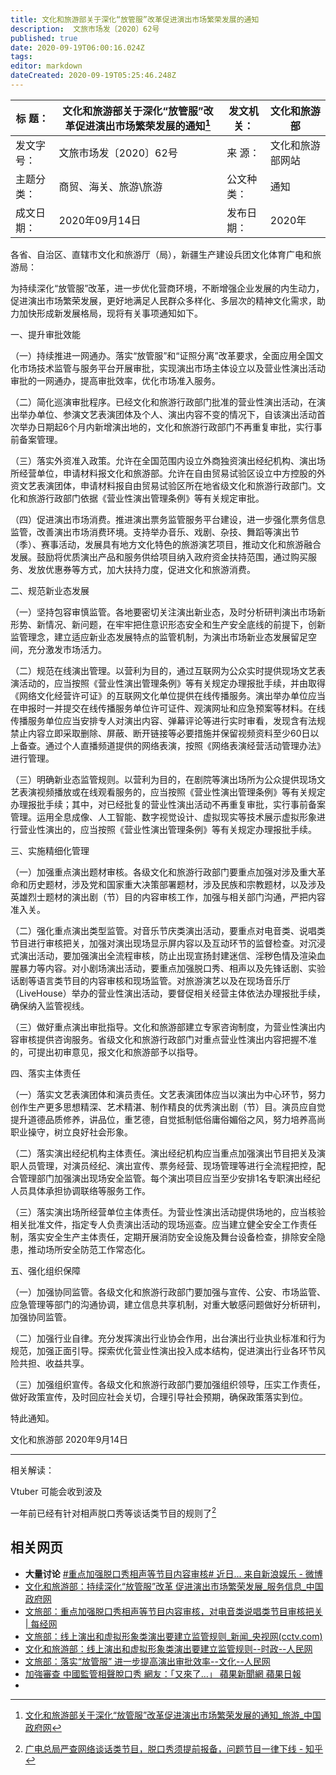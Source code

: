 ```yaml
---
title: 文化和旅游部关于深化“放管服”改革促进演出市场繁荣发展的通知
description:  文旅市场发〔2020〕62号
published: true
date: 2020-09-19T06:00:16.024Z
tags: 
editor: markdown
dateCreated: 2020-09-19T05:25:46.248Z
---
```


| 标  题：   | 文化和旅游部关于深化“放管服”改革促进演出市场繁荣发展的通知[^1] | 发文机关： | 文化和旅游部     |
| ---------- | ---------------------------------------------------------------- | ---------- | ---------------- |
| 发文字号： | 文旅市场发〔2020〕62号                                           | 来  源：   | 文化和旅游部网站 |
| 主题分类： | 商贸、海关、旅游\旅游                                            | 公文种类： | 通知             |
| 成文日期： | 2020年09月14日                                                   | 发布日期： | 2020年           |

[^1]: [文化和旅游部关于深化“放管服”改革促进演出市场繁荣发展的通知_旅游_中国政府网](https://web.archive.org/web/20200919051111/http://www.gov.cn/zhengce/zhengceku/2020-09/16/content_5544020.htm)

各省、自治区、直辖市文化和旅游厅（局），新疆生产建设兵团文化体育广电和旅游局：

为持续深化“放管服”改革，进一步优化营商环境，不断增强企业发展的内生动力，促进演出市场繁荣发展，更好地满足人民群众多样化、多层次的精神文化需求，助力加快形成新发展格局，现将有关事项通知如下。

一、提升审批效能

（一）持续推进一网通办。落实“放管服”和“证照分离”改革要求，全面应用全国文化市场技术监管与服务平台开展审批，实现演出市场主体设立以及营业性演出活动审批的一网通办，提高审批效率，优化市场准入服务。

（二）简化巡演审批程序。已经文化和旅游行政部门批准的营业性演出活动，在演出举办单位、参演文艺表演团体及个人、演出内容不变的情况下，自该演出活动首次举办日期起6个月内新增演出地的，文化和旅游行政部门不再重复审批，实行事前备案管理。

（三）落实外资准入政策。允许在全国范围内设立外商独资演出经纪机构、演出场所经营单位，申请材料报文化和旅游部。允许在自由贸易试验区设立中方控股的外资文艺表演团体，申请材料报自由贸易试验区所在地省级文化和旅游行政部门。文化和旅游行政部门依据《营业性演出管理条例》等有关规定审批。

（四）促进演出市场消费。推进演出票务监管服务平台建设，进一步强化票务信息监管，改善演出市场消费环境。支持举办音乐、戏剧、杂技、舞蹈等演出节（季）、赛事活动，发展具有地方文化特色的旅游演艺项目，推动文化和旅游融合发展。鼓励将优质演出产品和服务供给项目纳入政府资金扶持范围，通过购买服务、发放优惠券等方式，加大扶持力度，促进文化和旅游消费。

二、规范新业态发展

（一）坚持包容审慎监管。各地要密切关注演出新业态，及时分析研判演出市场新形势、新情况、新问题，在牢牢把住意识形态安全和生产安全底线的前提下，创新监管理念，建立适应新业态发展特点的监管机制，为演出市场新业态发展留足空间，充分激发市场活力。

（二）规范在线演出管理。以营利为目的，通过互联网为公众实时提供现场文艺表演活动的，应当按照《营业性演出管理条例》等有关规定办理报批手续，并由取得《网络文化经营许可证》的互联网文化单位提供在线传播服务。演出举办单位应当在申报时一并提交在线传播服务单位许可证件、观演网址和应急预案等材料。在线传播服务单位应当安排专人对演出内容、弹幕评论等进行实时审看，发现含有法规禁止内容立即采取删除、屏蔽、断开链接等必要措施并保留视频资料至少60日以上备查。通过个人直播频道提供的网络表演，按照《网络表演经营活动管理办法》进行管理。

（三）明确新业态监管规则。以营利为目的，在剧院等演出场所为公众提供现场文艺表演视频播放或在线观看服务的，应当按照《营业性演出管理条例》等有关规定办理报批手续；其中，对已经批复的营业性演出活动不再重复审批，实行事前备案管理。运用全息成像、人工智能、数字视觉设计、虚拟现实等技术展示虚拟形象进行营业性演出的，应当按照《营业性演出管理条例》等有关规定办理报批手续。

三、实施精细化管理

（一）加强重点演出题材审核。各级文化和旅游行政部门要重点加强对涉及重大革命和历史题材，涉及党和国家重大决策部署题材，涉及民族和宗教题材，以及涉及英雄烈士题材的演出剧（节）目的内容审核工作，加强与相关部门沟通，严把内容准入关。

（二）强化重点演出类型监管。对音乐节庆类演出活动，要重点对电音类、说唱类节目进行审核把关，加强对演出现场显示屏内容以及互动环节的监督检查。对沉浸式演出活动，要加强演出全流程审核，防止出现宣扬封建迷信、淫秽色情及渲染血腥暴力等内容。对小剧场演出活动，要重点加强脱口秀、相声以及先锋话剧、实验话剧等语言类节目的内容审核和现场监管。对旅游演艺以及在现场音乐厅（LiveHouse）举办的营业性演出活动，要督促相关经营主体依法办理报批手续，确保纳入监管视线。

（三）做好重点演出审批指导。文化和旅游部建立专家咨询制度，为营业性演出内容审核提供咨询服务。省级文化和旅游行政部门对重点营业性演出内容把握不准的，可提出初审意见，报文化和旅游部予以指导。

四、落实主体责任

（一）落实文艺表演团体和演员责任。文艺表演团体应当以演出为中心环节，努力创作生产更多思想精深、艺术精湛、制作精良的优秀演出剧（节）目。演员应自觉提升道德品质修养，讲品位，重艺德，自觉抵制低俗庸俗媚俗之风，努力培养高尚职业操守，树立良好社会形象。

（二）落实演出经纪机构主体责任。演出经纪机构应当重点加强演出节目把关及演职人员管理，对演员经纪、演出宣传、票务经营、现场管理等进行全流程把控，配合管理部门加强演出现场安全监管。每个演出项目应当至少安排1名专职演出经纪人员具体承担协调联络等服务工作。

（三）落实演出场所经营单位主体责任。为营业性演出活动提供场地的，应当核验相关批准文件，指定专人负责演出活动的现场巡查。应当建立健全安全工作责任制，落实安全生产主体责任，定期开展消防安全设施及舞台设备检查，排除安全隐患，推动场所安全防范工作常态化。

五、强化组织保障

（一）加强协同监管。各级文化和旅游行政部门要加强与宣传、公安、市场监管、应急管理等部门的沟通协调，建立信息共享机制，对重大敏感问题做好分析研判，加强协同监管。

（二）加强行业自律。充分发挥演出行业协会作用，出台演出行业执业标准和行为规范，加强正面引导。探索优化营业性演出投入成本结构，促进演出行业各环节风险共担、收益共享。

（三）加强组织宣传。各级文化和旅游行政部门要加强组织领导，压实工作责任，做好政策宣传，及时回应社会关切，合理引导社会预期，确保政策落实到位。

特此通知。

文化和旅游部
2020年9月14日

-------------------------------------------------------------------------

相关解读：

Vtuber 可能会收到波及

一年前已经有针对相声脱口秀等谈话类节目的规则了[^2]

[^2]: [广电总局严查网络谈话类节目，脱口秀须提前报备，问题节目一律下线 - 知乎](https://archive.is/PTCRQ)

相关网页
--------

+ **大量讨论** [\#重点加强脱口秀相声等节目内容审核# 近日... 来自新浪娱乐 - 微博](https://archive.is/8cUg6)
+ [文化和旅游部：持续深化“放管服”改革 促进演出市场繁荣发展_服务信息_中国政府网](https://web.archive.org/web/20200919045004/http://www.gov.cn/fuwu/2020-09/16/content_5544030.htm)
+ [文旅部：重点加强脱口秀相声等节目内容审核，对电音类说唱类节目审核把关 | 每经网](https://web.archive.org/web/20200919044948/https://www.nbd.com.cn/articles/2020-09-16/1506603.html)
+ [文旅部：线上演出和虚拟形象类演出要建立监管规则_新闻_央视网(cctv.com)](https://web.archive.org/web/20200919042503/https://m.news.cctv.com/2020/09/16/ARTIuOuh8n1LOQNwbuc6FFco200916.shtml)
+ [文化和旅游部：线上演出和虚拟形象类演出要建立监管规则--时政--人民网](https://web.archive.org/web/20200919042350/http://m.people.cn/n4/2020/0916/c203-14427103.html)
+ [文旅部：落实“放管服” 进一步提高演出审批效率--文化--人民网](https://web.archive.org/web/20200919042330/http://culture.people.com.cn/n1/2020/0916/c1013-31864241.html)
+ [加強審查 中國監管相聲脫口秀 網友：「又來了…」 蘋果新聞網 蘋果日報](https://web.archive.org/web/20200919052358/https://tw.appledaily.com/international/20200917/A53VZH5F6FANDLF5RWKMQ7TOPI/)
+ 